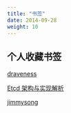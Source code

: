```yaml
---
title: "书签"
date: 2014-09-28
weight: 10
---
```


## 个人收藏书签

[draveness](https://draveness.me/golang/)

[Etcd 架构与实现解析](http://jolestar.com/etcd-architecture/)

[jimmysong](https://jimmysong.io/)